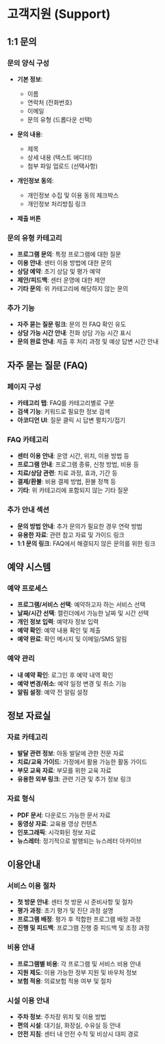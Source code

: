 # 고객지원 (Support)

## 1:1 문의

### 문의 양식 구성
- **기본 정보**:
  - 이름
  - 연락처 (전화번호)
  - 이메일
  - 문의 유형 (드롭다운 선택)

- **문의 내용**:
  - 제목
  - 상세 내용 (텍스트 에디터)
  - 첨부 파일 업로드 (선택사항)

- **개인정보 동의**:
  - 개인정보 수집 및 이용 동의 체크박스
  - 개인정보 처리방침 링크

- **제출 버튼**

### 문의 유형 카테고리
- **프로그램 문의**: 특정 프로그램에 대한 질문
- **이용 안내**: 센터 이용 방법에 대한 문의
- **상담 예약**: 초기 상담 및 평가 예약
- **제안/피드백**: 센터 운영에 대한 제안
- **기타 문의**: 위 카테고리에 해당하지 않는 문의

### 추가 기능
- **자주 묻는 질문 링크**: 문의 전 FAQ 확인 유도
- **상담 가능 시간 안내**: 전화 상담 가능 시간 표시
- **문의 완료 안내**: 제출 후 처리 과정 및 예상 답변 시간 안내

## 자주 묻는 질문 (FAQ)

### 페이지 구성
- **카테고리 탭**: FAQ를 카테고리별로 구분
- **검색 기능**: 키워드로 필요한 정보 검색
- **아코디언 UI**: 질문 클릭 시 답변 펼치기/접기

### FAQ 카테고리
- **센터 이용 안내**: 운영 시간, 위치, 이용 방법 등
- **프로그램 안내**: 프로그램 종류, 신청 방법, 비용 등
- **치료/상담 관련**: 치료 과정, 효과, 기간 등
- **결제/환불**: 비용 결제 방법, 환불 정책 등
- **기타**: 위 카테고리에 포함되지 않는 기타 질문

### 추가 안내 섹션
- **문의 방법 안내**: 추가 문의가 필요한 경우 연락 방법
- **유용한 자료**: 관련 참고 자료 및 가이드 링크
- **1:1 문의 링크**: FAQ에서 해결되지 않은 문의를 위한 링크

## 예약 시스템

### 예약 프로세스
- **프로그램/서비스 선택**: 예약하고자 하는 서비스 선택
- **날짜/시간 선택**: 캘린더에서 가능한 날짜 및 시간 선택
- **개인 정보 입력**: 예약자 정보 입력
- **예약 확인**: 예약 내용 확인 및 제출
- **예약 완료**: 확인 메시지 및 이메일/SMS 알림

### 예약 관리
- **내 예약 확인**: 로그인 후 예약 내역 확인
- **예약 변경/취소**: 예약 일정 변경 및 취소 기능
- **알림 설정**: 예약 전 알림 설정

## 정보 자료실

### 자료 카테고리
- **발달 관련 정보**: 아동 발달에 관한 전문 자료
- **치료/교육 가이드**: 가정에서 활용 가능한 활동 가이드
- **부모 교육 자료**: 부모를 위한 교육 자료
- **유용한 외부 링크**: 관련 기관 및 추가 정보 링크

### 자료 형식
- **PDF 문서**: 다운로드 가능한 문서 자료
- **동영상 자료**: 교육용 영상 컨텐츠
- **인포그래픽**: 시각화된 정보 자료
- **뉴스레터**: 정기적으로 발행되는 뉴스레터 아카이브

## 이용안내

### 서비스 이용 절차
- **첫 방문 안내**: 센터 첫 방문 시 준비사항 및 절차
- **평가 과정**: 초기 평가 및 진단 과정 설명
- **프로그램 배정**: 평가 후 적합한 프로그램 배정 과정
- **진행 및 피드백**: 프로그램 진행 중 피드백 및 조정 과정

### 비용 안내
- **프로그램별 비용**: 각 프로그램 및 서비스 비용 안내
- **지원 제도**: 이용 가능한 정부 지원 및 바우처 정보
- **보험 적용**: 의료보험 적용 여부 및 절차

### 시설 이용 안내
- **주차 정보**: 주차장 위치 및 이용 방법
- **편의 시설**: 대기실, 화장실, 수유실 등 안내
- **안전 지침**: 센터 내 안전 수칙 및 비상시 대피 경로
